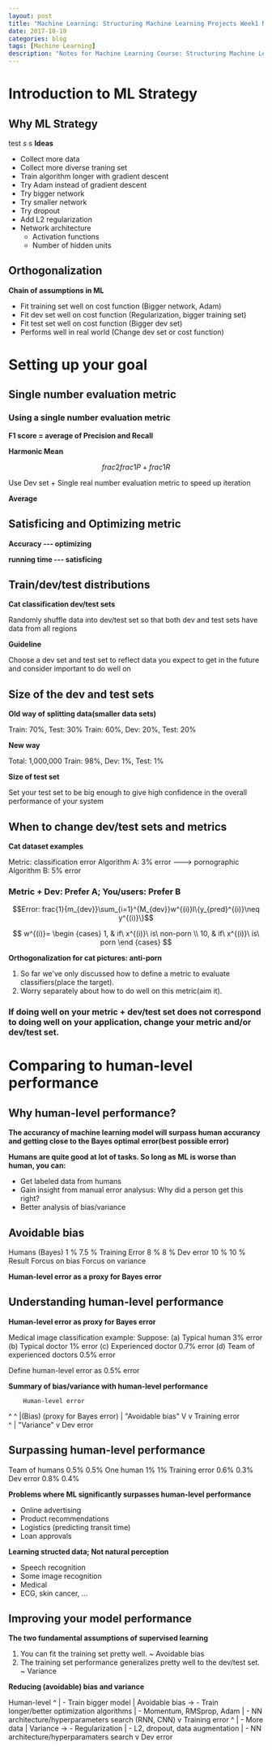```yaml
---
layout: post
title: "Machine Learning: Structuring Machine Learning Projects Week1 Notes"
date: 2017-10-19
categories: blog
tags: [Machine Learning]
description: "Notes for Machine Learning Course: Structuring Machine Learning Projects"
---
```


# **Introduction to ML Strategy**
## **Why ML Strategy**
test $s$ s
**Ideas**
- Collect more data
- Collect more diverse traning set
- Train algorithm longer with gradient descent
- Try Adam instead of gradient descent
- Try bigger network
- Try smaller network
- Try dropout
- Add L2 regularization
- Network architecture
  - Activation functions
  - Number of hidden units

## **Orthogonalization**
**Chain of assumptions in ML**
- Fit training set well on cost function (Bigger network, Adam)
- Fit dev set well on cost function (Regularization, bigger training set)
- Fit test set well on cost function (Bigger dev set)
- Performs well in real world (Change dev set or cost function)

# **Setting up your goal**
## **Single number evaluation metric**
### **Using a single number evaluation metric**
**F1 score = average of Precision and Recall**

**Harmonic Mean**

$$frac{2}{frac{1}{P}+frac{1}{R}}$$

Use Dev set + Single real number evaluation metric to speed up iteration

**Average**

## **Satisficing and Optimizing metric**
**Accuracy --- optimizing**

**running time --- satisficing**

## **Train/dev/test distributions**
**Cat classification dev/test sets**

Randomly shuffle data into dev/test set so that both dev and test sets have data from all regions

**Guideline**

Choose a dev set and test set to reflect data you expect to get in the future and consider important to do well on

## **Size of the dev and test sets**
**Old way of splitting data(smaller data sets)**

Train: 70%, Test: 30%
Train: 60%, Dev: 20%, Test: 20%

**New way**

Total: 1,000,000
Train: 98%, Dev: 1%, Test: 1%

**Size of test set**

Set your test set to be big enough to give high confidence in the overall performance of your system

## **When to change dev/test sets and metrics**
**Cat dataset examples**

Metric: classification error
Algorithm A: 3% error ---> pornographic
Algorithm B: 5% error

### Metric + Dev: Prefer A; You/users: Prefer B

$$Error: frac{1}{m_{dev}}\sum_{i=1}^{M_{dev}}w^{(i)}I\{y_{pred}^{(i)}\neq y^{(i)}\}$$

$$
w^{(i)}=
\begin {cases}
1, & if\ x^{(i)}\ is\ non-porn \\
10, & if\ x^{(i)}\ is\ porn
\end {cases}
$$

**Orthogonalization for cat pictures: anti-porn**

1. So far we've only discussed how to define a metric to evaluate classifiers(place the target).
2. Worry separately about how to do well on this metric(aim it).

### **If doing well on your metric + dev/test set does not correspond to doing well on your application, change your metric and/or dev/test set.**

# **Comparing to human-level performance**
## **Why human-level performance?**
**The accurancy of machine learning model will surpass human accurancy and getting close to the Bayes optimal error(best possible error)**

**Humans are quite good at lot of tasks. So long as ML is worse than human, you can:**
- Get labeled data from humans
- Gain insight from manual error analysus:
  Why did a person get this right?
- Better analysis of bias/variance

## **Avoidable bias**
Humans (Bayes)       1 %              7.5 %
Training Error       8 %                8 %
Dev error           10 %               10 %
Result         Forcus on bias   Forcus on variance

**Human-level error as a proxy for Bayes error**


## **Understanding human-level performance**
**Human-level error as proxy for Bayes error**

Medical image classification example:
Suppose:
(a) Typical human                        3% error
(b) Typical doctor                       1% error
(c) Experienced doctor                 0.7% error
(d) Team of experienced doctors        0.5% error

Define human-level error as 0.5% error

**Summary of bias/variance with human-level performance**

        Human-level error        
^                                ^
|(Bias) (proxy for Bayes error)  | "Avoidable bias"
V                                v 
        Training error           
                                 ^
                                 | "Variance"
                                 v
        Dev error

## **Surpassing human-level performance**
Team of humans      0.5%         0.5%
One human             1%           1%
Training error      0.6%         0.3%
Dev error           0.8%         0.4%

**Problems where ML significantly surpasses human-level performance**
- Online advertising
- Product recommendations
- Logistics (predicting transit time)
- Loan approvals

**Learning structed data; Not natural perception**


- Speech recognition
- Some image recognition
- Medical
 - ECG, skin cancer, ...

## **Improving your model performance**
**The two fundamental assumptions of supervised learning**

1. You can fit the training set pretty well. ~ Avoidable bias
2. The training set performance generalizes pretty well to the dev/test set. ~ Variance

**Reducing (avoidable) bias and variance**

Human-level
^
|                    - Train bigger model
| Avoidable bias ->  - Train longer/better optimization algorithms
|                     - Momentum, RMSprop, Adam
|                    - NN architecture/hyperparameters search (RNN, CNN)
v
Training error
^
|                    - More data
| Variance       ->  - Regularization
|                     - L2, dropout, data augmentation
|                    - NN architecture/hyperparamaters search
v
Dev error
